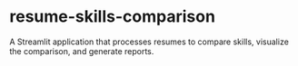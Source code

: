 # resume-skills-comparison
A Streamlit application that processes resumes to compare skills, visualize the comparison, and generate reports.
